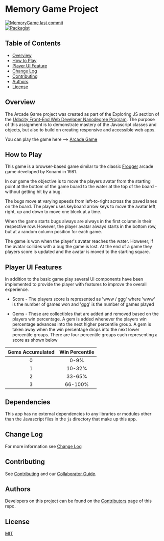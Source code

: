 # Memory Game Project

[![MemoryGame last commit](https://img.shields.io/github/last-commit/google/skia.svg)](https://github.com/jdmedlock/arcadegame)
<br/>
[![Packagist](https://img.shields.io/packagist/l/doctrine/orm.svg)](https://github.com/jdmedlock/arcadegame/)

## Table of Contents

* [Overview](#overview)
* [How to Play](#how-to-play)
* [Player UI Feature](#player-ui-features)
* [Change Log](#change-log)
* [Contributing](#contributing)
* [Authors](#authors)
* [License](#license)

## Overview

The Arcade Game project was created as part of the Exploring JS section of the
[Udacity Front-End Web Developer Nanodegree Program](https://www.udacity.com/course/front-end-web-developer-nanodegree--nd001). The
purpose of this assignment is to demonstrate mastery of the Javascript classes
and objects, but also to build on creating responsive and accessible web apps.

You can play the game here --> [Arcade Game](https://jdmedlock.github.io/arcadegame/)

## How to Play

This game is a browser-based game similar to the classic
[Frogger](https://en.wikipedia.org/wiki/Frogger) arcade game developed by
Konami in 1981.

In our game the objective is to move the players avatar from the starting point
at the bottom of the game board to the water at the top of the board - without
getting hit by a bug.

The bugs move at varying speeds from left-to-right across the paved lanes on
the board. The player uses keyboard arrow keys to move the avatar left, right,
up and down to move one block at a time.

When the game starts bugs always are always in the first column in their
respective row. However, the player avatar always starts in the bottom row, but
at a random column position for each game.

The game is won when the player's avatar reaches the water. However, if the
avatar collides with a bug the game is lost. At the end of a game they players
score is updated and the avatar is moved to the starting square.

## Player UI Features

In addition to the basic game play several UI components have been implemented
to provide the player with features to improve the overall experience.

* Score - The players score is represented as 'www / ggg' where 'www' is the
number of games won and 'ggg' is the number of games played

* Gems - These are collectibles that are added and removed based on the
players win percentage. A gem is added whenever the players win percentage
advances into the next higher percentile group. A gem is taken away when the win
percentage drops into the next lower percentile groups. There are four percentile
groups each representing a score as shown below

| Gems Accumulated | Win Percentile |
|:----------------:|:--------------:|
| 0 | 0-9% |
| 1 | 10-32% |
| 2 | 33-65% |
| 3 | 66-100% |

## Dependencies

This app has no external dependencies to any libraries or modules other than
the Javascript files in the `js` directory that make up this app.

## Change Log

For more information see [Change Log](https://github.com/jdmedlock/arcadegame/blob/development/CHANGELOG.md)

## Contributing

See [Contributing](https://github.com/jdmedlock/arcadegame/blob/development/CONTRIBUTING.md)
and our [Collaborator Guide](https://github.com/jdmedlock/arcadegame/blob/development/COLLABORATOR_GUIDE.md).

## Authors

Developers on this project can be found on the [Contributors](https://github.com/jdmedlock/arcadegame/graphs/contributors) page of this repo.

## License

[MIT](https://tldrlegal.com/license/mit-license)

